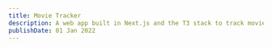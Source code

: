 ```yaml
---
title: Movie Tracker
description: A web app built in Next.js and the T3 stack to track movies you've watched.
publishDate: 01 Jan 2022
---
```

